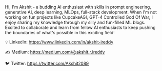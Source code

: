 Hi, I'm Akshit - a budding AI enthusiast with skills in prompt engineering, generative AI, deep learning, MLOps, full-stack development. When I'm not working on fun projects like CupcakeAGI, GPT-4 Controlled God Of War, I enjoy sharing my knowledge through my silly and fun-filled ML blogs. Excited to collaborate and learn from fellow AI enthusiasts to keep pushing the boundaries of what's possible in this exciting field! 

💡 LinkedIn: https://www.linkedin.com/in/akshit-ireddy

✍️ Medium: https://medium.com/@akshit.r.ireddy 

🐦 Twitter: https://twitter.com/Akshit2089
<!---
AkshitIreddy/AkshitIreddy is a ✨ special ✨ repository because its `README.md` (this file) appears on your GitHub profile.
You can click the Preview link to take a look at your changes.
--->
